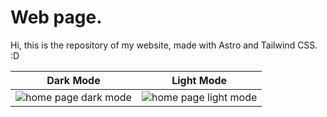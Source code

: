 # Web page.

Hi, this is the repository of my website, made with Astro and Tailwind CSS. :D

| Dark Mode                                                          | Light Mode                                                           |
| ------------------------------------------------------------------ | -------------------------------------------------------------------- |
| ![home page dark mode](https://i.ibb.co/W23Wy3V/homepagedark.webp) | ![home page light mode](https://i.ibb.co/vHdV5gF/homepagelight.webp) |
